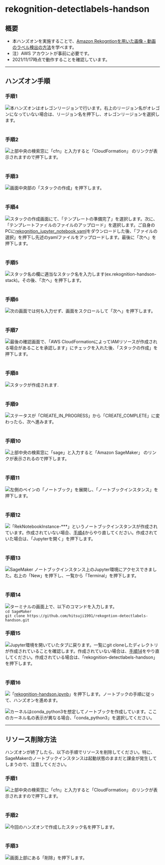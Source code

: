 # rekognition-detectlabels-handson
## 概要
* 本ハンズオンを実施することで、[Amazon Rekogntionを用いた画像・動画のラベル検出の方法](./rekognition-handson)を学べます。
* 注）AWS アカウントが事前に必要です。
* 2021/11/17時点で動作することを確認しています。
---
## ハンズオン手順
<a id="no1"></a>
### 手順1
![](media/image1.png)本ハンズオンはオレゴンリージョンで行います。右上のリージョン名がオレゴンになっていない場合は、リージョン名を押下し、オレゴンリージョンを選択します。　　　
<br />
<br />
<a id="no2"></a>
### 手順2
![](media/image2.png)上部中央の検索窓に「cfn」と入力すると「CloudFormation」 のリンクが表示されますので押下します。
<br />
<br />
<a id="no3"></a>
### 手順3
![](media/image3.png)画面中央部の「スタックの作成」を押下します。
<br />
<br />
<a id="no4"></a>
### 手順4
![](media/image4.png)スタックの作成画面にて、「テンプレートの準備完了」を選択します。次に、「テンプレートファイルのファイルのアップロード」を選択します。ご自身のPCに[rekognition_jupyter_notebook.yaml](./rekognition_jupyter_notebook.yaml)をダウンロードした後、「ファイルの選択」を押下し先述のyamlファイルをアップロードします。最後に「次へ」を押下します。
<br />
<br />
<a id="no5"></a>
### 手順5
![](media/image5.png)スタック名の欄に適当なスタック名を入力します(ex.rekognition-handson-stack)。その後、「次へ」を押下します。
<br />
<br />
<a id="no6"></a>
### 手順6
![](media/image6.png)次の画面では何も入力せず、画面をスクロールして「次へ」を押下します。
<br />
<br />
<a id="no7"></a>
### 手順7
![](media/image7.png)最後の確認画面で、「AWS CloudFormationによってIAMリソースが作成される場合があることを承認します」にチェックを入れた後、「スタックの作成」を押下します。
<br />
<br />
<a id="no8"></a>
### 手順8
![](media/image8.png)スタックが作成されます.
<br />
<br />
<a id="no9"></a>
### 手順9
![](media/image9.png)ステータスが「CREATE_IN_PROGRESS」から「CREATE_COMPLETE」に変わったら、次へ進みます。
<br />
<br />
<a id="no10"></a>
### 手順10
![](media/image10.png)上部中央の検索窓に「sage」と入力すると「Amazon SageMaker」 のリンクが表示されるので押下します。
<br />
<br />
<a id="no11"></a>
### 手順11
![](media/image11.png)左側のペインの「ノートブック」を展開し、「ノートブックインスタンス」を押下します。
<br />
<br />
<a id="no12"></a>
### 手順12
![](media/image12.png)「RekNotebookInstance-***」というノートブックインスタンスが作成されています。作成されていない場合、[手順4](#no4)からやり直してください。作成されていた場合は、「Jupyterを開く」を押下します。
<br />
<br />
<a id="no13"></a>
### 手順13
![](media/image13.png)SageMaker ノートブックインスタンス上のJupyter環境にアクセスできました。右上の「New」を押下し、一覧から「Terminal」を押下します。
<br />
<br />
<a id="no14"></a>
### 手順14
![](media/image14.png)ターミナルの画面上で、以下のコマンドを入力します。
<br />
`cd SageMaker`
<br />
`git clone https://github.com/hitsuji1991/rekogntion-detectlabels-handson.git`
<br />

<a id="no15"></a>
### 手順15
![](media/image15.png)Jupyter環境を開いていたタブに戻ります。一覧にgit cloneしたディレクトリが作成されていることを確認します。作成されていない場合は、[手順14](#no14)をやり直してください。作成されている場合は、「rekognition-detectlabels-handson」を押下します。
<br />
<br />

<a id="no16"></a>
### 手順16
![](media/image16.png)「[rekognition-handson.ipynb](./rekognition-handson.ipynb)」を押下します。ノートブックの手順に従って、ハンズオンを進めます。
<br />
<br />
![](media/image17.png)カーネルはconda_python3を想定してノートブックを作成しています。ここのカーネル名の表示が異なる場合、「conda_python3」を選択してください。

---
## リソース削除方法
ハンズオンが終了したら、以下の手順でリソースを削除してください。特に、SageMakerのノートブックインスタンスは起動状態のままだと課金が発生してしまうので、注意してください。

<a id="del_no1"></a>
### 手順1
![](media/image2.png)上部中央の検索窓に「cfn」と入力すると「CloudFormation」 のリンクが表示されますので押下します。
<br />
<br />

<a id="del_no2"></a>
### 手順2
![](media/image18.png)今回のハンズオンで作成したスタック名を押下します。
<br />
<br />
<a id="del_no3"></a>
### 手順3
![](media/image19.png)画面上部にある「削除」を押下します。
<br />
<br />
